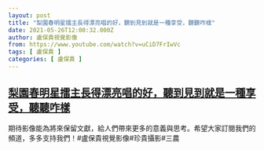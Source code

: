 ```yaml
---
layout: post
title: "梨園春明星擂主長得漂亮唱的好，聽到見到就是一種享受，聽聽咋樣"
date: 2021-05-26T12:00:32.000Z
author: 盧保貴視覺影像
from: https://www.youtube.com/watch?v=uCiD7FrIwVc
tags: [ 盧保貴 ]
categories: [ 盧保貴 ]
---
```

<!--1622030432000-->
[梨園春明星擂主長得漂亮唱的好，聽到見到就是一種享受，聽聽咋樣](https://www.youtube.com/watch?v=uCiD7FrIwVc)
------

<div>
期待影像能為將來保留文獻，給人們帶來更多的意義與思考。希望大家訂閱我們的頻道，多多支持我們！#盧保貴視覺影像#珍貴攝影#三農
</div>
